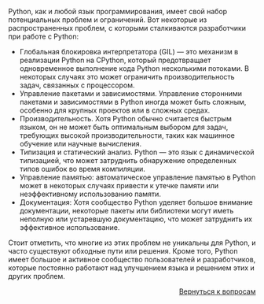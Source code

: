 Python, как и любой язык программирования, имеет свой набор потенциальных проблем и ограничений. Вот некоторые из
распространенных проблем, с которыми сталкиваются разработчики при работе с Python:

- Глобальная блокировка интерпретатора (GIL) — это механизм в реализации Python на CPython, который предотвращает
  одновременное выполнение кода Python несколькими потоками. В некоторых случаях это может ограничить производительность
  задач, связанных с процессором.
- Управление пакетами и зависимостями. Управление сторонними пакетами и зависимостями в Python иногда может быть
  сложным, особенно для крупных проектов или в сложных средах.
- Производительность. Хотя Python обычно считается быстрым языком, он не может быть оптимальным выбором для задач,
  требующих высокой производительности, таких как машинное обучение или научные вычисления.
- Типизация и статический анализ. Python — это язык с динамической типизацией, что может затруднить обнаружение
  определенных типов ошибок во время компиляции.
- Управление памятью: автоматическое управление памятью в Python может в некоторых случаях привести к утечке памяти или
  неэффективному использованию памяти.
- Документация: Хотя сообщество Python уделяет большое внимание документации, некоторые пакеты или библиотеки могут
  иметь неполную или устаревшую документацию, что может затруднить их эффективное использование.

Стоит отметить, что многие из этих проблем не уникальны для Python, и часто существуют обходные пути или решения. Кроме
того, Python имеет большое и активное сообщество пользователей и разработчиков, которые постоянно работают над
улучшением языка и решением этих и других проблем.

<div align="right">

[Вернуться к вопросам](../Вопросы.md)

</div>
